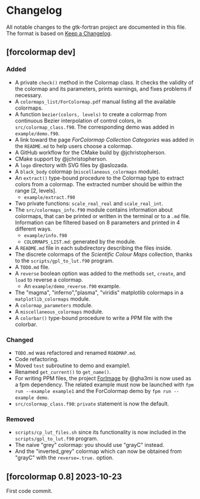 # Changelog
All notable changes to the gtk-fortran project are documented in this file. The format is based on [Keep a Changelog](https://keepachangelog.com/en/1.1.0/).

## [forcolormap dev]

### Added
* A private `check()` method in the Colormap class. It checks the validity of the colormap and its parameters, prints warnings, and fixes problems if necessary.
* A `colormaps_list/ForColormap.pdf` manual listing all the available colormaps.
* A function `bezier(colors, levels)` to create a colormap from continuous Bezier interpolation of control colors, in `src/colormap_class.f90`. The corresponding demo was added in `example/demo.f90`.
* A link toward the page *ForColormap Collection Categories* was added in the `README.md` to help users choose a colormap.
* A GitHub workflow for the CMake build by @jchristopherson.
* CMake support by @jchristopherson.
* A `logo` directory with SVG files by @aslozada.
* A `black_body` colormap (`miscellaneous_colormaps` module).
* An `extract()` type-bound procedure to the Colormap type to extract colors from a colormap. The extracted number should be within the range [2, levels].
  * `example/extract.f90`
* Two private functions: `scale_real_real` and `scale_real_int`.
* The `src/colormaps_info.f90` module contains information about colormaps, that can be printed or written in the terminal or to a `.md` file. Information can be filtered  based on 8 parameters and printed in 4 different ways.
  * `example/info.f90`
  * `COLORMAPS_LIST.md`: generated by the module.
* A `README.md` file in each subdirectory describing the files inside.
* The discrete colormaps of the *Scientific Colour Maps* collection, thanks to the `scripts/gpl_to_lut.f90` program.
* A `TODO.md` file.
* A `reverse` boolean option was added to the methods `set`, `create`, and `load` to reverse a colormap.
  * An `example/demo_reverse.f90` example.
* The "magma", "inferno","plasma", "viridis" matplotlib colormaps in a `matplotlib_colormaps` module.
* A `colormap_parameters` module.
* A `miscellaneous_colormaps` module.
* A `colorbar()` type-bound procedure to write a PPM file with the colorbar.

### Changed
* `TODO.md` was refactored and renamed `ROADMAP.md`.
* Code refactoring.
* Moved `test` subroutine to demo and example1.
* Renamed `get_current()` to `get_name()`.
* For writing PPM files, the project [ForImage](https://github.com/gha3mi/forimage) by @gha3mi is now used as a fpm dependency. The related example must now be launched with `fpm run --example example1` and the ForColormap demo by `fpm run --example demo`.
* `src/colormap_class.f90`: `private` statement is now the default.

### Removed
* `scripts/cp_lut_files.sh` since its functionality is now included in the `scripts/gpl_to_lut.f90` program.
* The naive "grey" colormap: you should use "grayC" instead.
* And the "inverted_grey" colormap which can now be obtained from "grayC" with the `reverse=.true.` option.

## [forcolormap 0.8] 2023-10-23

First code commit.
